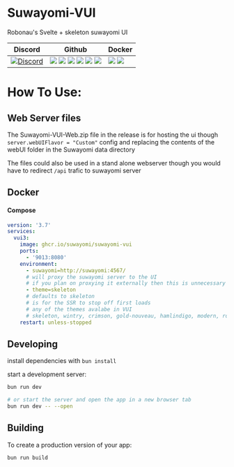 # Suwayomi-VUI

Robonau's Svelte + skeleton suwayomi UI

| Discord                                                                                                                                                    | Github                                                                                                                                                                                                                                                                                                                                                                                                                              | Docker                                                                                                                                                    |
| ---------------------------------------------------------------------------------------------------------------------------------------------------------- | ----------------------------------------------------------------------------------------------------------------------------------------------------------------------------------------------------------------------------------------------------------------------------------------------------------------------------------------------------------------------------------------------------------------------------------- | --------------------------------------------------------------------------------------------------------------------------------------------------------- |
| [![Discord](https://img.shields.io/discord/801021177333940224.svg?label=discord&labelColor=7289da&color=2c2f33&style=flat)](https://discord.gg/DDZdqZWaHA) | ![](https://img.shields.io/github/stars/Suwayomi/Suwayomi-VUI.svg) ![](https://img.shields.io/github/forks/Suwayomi/Suwayomi-VUI.svg) ![](https://img.shields.io/github/tag/Suwayomi/Suwayomi-VUI.svg) ![](https://img.shields.io/github/release/Suwayomi/Suwayomi-VUI.svg) ![](https://img.shields.io/github/issues/Suwayomi/Suwayomi-VUI.svg) ![](https://github.com/Suwayomi/Suwayomi-VUI/actions/workflows/build.yml/badge.svg) | ![](https://ghcr-badge.deta.dev/suwayomi/suwayomi-vui/latest_tag?filter=latest) ![](https://ghcr-badge.deta.dev/suwayomi/suwayomi-vui/size?filter=latest) |

# How To Use:

## Web Server files

The Suwayomi-VUI-Web.zip file in the release is for hosting the ui though `server.webUIFlavor = "Custom"` config and replacing the contents of the webUI folder in the Suwayomi data directory

The files could also be used in a stand alone webserver though you would have to redirect `/api` trafic to suwayomi server

## Docker

#### Compose

```yaml
version: '3.7'
services:
  vui3:
    image: ghcr.io/suwayomi/suwayomi-vui
    ports:
      - '9013:8080'
    environment:
      - suwayomi=http://suwayomi:4567/
      # will proxy the suwayomi server to the UI
      # if you plan on proxying it externally then this is unnecessary
      - theme=skeleton
      # defaults to skeleton
      # is for the SSR to stop off first loads 
      # any of the themes avalabe in VUI
      # skeleton, wintry, crimson, gold-nouveau, hamlindigo, modern, rocket, sahara, seafoam, vintage
    restart: unless-stopped
```

## Developing

install dependencies with `bun install`

start a development server:

```bash
bun run dev

# or start the server and open the app in a new browser tab
bun run dev -- --open
```

## Building

To create a production version of your app:

```bash
bun run build
```
